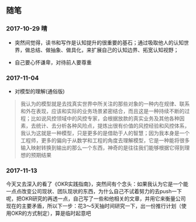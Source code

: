 ## 随笔

### 2017-10-29 晴

* 突然间觉得，读书和写作是认知提升的很重要的基石；通过吸取他人的认知世界，做总结、做抽象、做具化，来扩展自己的认知边界、拓宽认知视野；

* 自己要心怀谦卑，对待前人要尊重

### 2017-11-04

* 对模型的理解\(通俗版\)

> 我认为的模型就是去找真实世界中所关注的那些对象的一种内在规律、联系和外在表现，应该和实际的业务场景紧密结合，而且这是一种持续不断的过程；比如说风控领域中的风控专家，会根据放款的真实业务及其他各种因素，去统计、去分析各种风险点，提炼出很有价值的风控经验和风控体系，我认为这就是一种模型，只是更多的是借助于人的智慧；因为我本身是一个工程师，更多的偏向于从数学和工程的角度去理解模型，它是一种能将很多输入映射转换到输出的那么一个东西，神奇的是往往我们能够根据它得到理想的预期结果

### 2017-11-13

今天又去深入的看了《OKR实践指南》，突然间有个念头：如果我认为它是一个能一点点改变公司现状、团队现状的东西，为什么自己不试着努力的去push一下呢，把OKR研究的再透一点，自己写了一些和他相关的文章，并用它来衡量公司现在的主要矛盾，所以下一步：花3～5天抽时间研究一下，出一份推行计划（使用OKR的方式制定），算是临时起意吧

